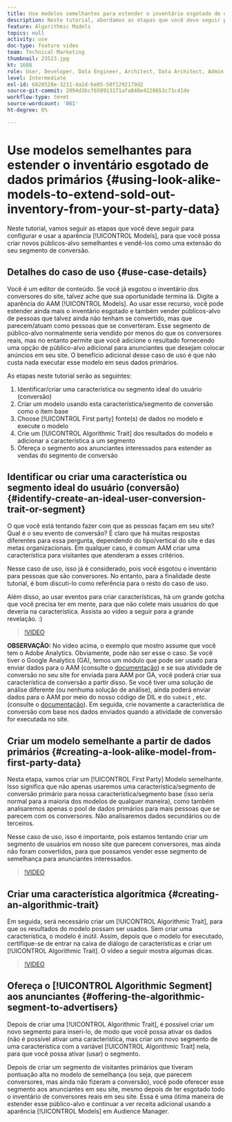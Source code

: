 ```yaml
---
title: Use modelos semelhantes para estender o inventário esgotado de dados primários
description: Neste tutorial, abordamos as etapas que você deve seguir para configurar e usar modelos semelhantes, para que você possa criar novos públicos-alvo semelhantes e vendê-los como uma extensão para seu segmento de conversão.
feature: Algorithmic Models
topics: null
activity: use
doc-type: feature video
team: Technical Marketing
thumbnail: 23523.jpg
kt: 1688
role: User, Developer, Data Engineer, Architect, Data Architect, Admin, Leader
level: Intermediate
exl-id: 6820528e-3211-4a1d-be05-50f1292179d2
source-git-commit: 2094d3bcf658913171afa848e4228653c71c41de
workflow-type: tm+mt
source-wordcount: '861'
ht-degree: 0%

---
```


# Use modelos semelhantes para estender o inventário esgotado de dados primários {#using-look-alike-models-to-extend-sold-out-inventory-from-your-st-party-data}

Neste tutorial, vamos seguir as etapas que você deve seguir para configurar e usar a aparência [!UICONTROL Models], para que você possa criar novos públicos-alvo semelhantes e vendê-los como uma extensão do seu segmento de conversão.

## Detalhes do caso de uso {#use-case-details}

Você é um editor de conteúdo. Se você já esgotou o inventário dos conversores do site, talvez ache que sua oportunidade termina lá. Digite a aparência do AAM [!UICONTROL Models]. Ao usar esse recurso, você pode estender ainda mais o inventário esgotado e também vender públicos-alvo de pessoas que talvez ainda não tenham se convertido, mas que parecem/atuam como pessoas que se converteram. Esse segmento de público-alvo normalmente seria vendido por menos do que os conversores reais, mas no entanto permite que você adicione o resultado fornecendo uma opção de público-alvo adicional para anunciantes que desejam colocar anúncios em seu site. O benefício adicional desse caso de uso é que não custa nada executar esse modelo em seus dados primários.

As etapas neste tutorial serão as seguintes:

1. Identificar/criar uma característica ou segmento ideal do usuário (conversão)
1. Criar um modelo usando esta característica/segmento de conversão como o item base
1. Choose [!UICONTROL First party] fonte(s) de dados no modelo e execute o modelo
1. Crie um [!UICONTROL Algorithmic Trait] dos resultados do modelo e adicionar a característica a um segmento
1. Ofereça o segmento aos anunciantes interessados para estender as vendas do segmento de conversão

## Identificar ou criar uma característica ou segmento ideal do usuário (conversão) {#identify-create-an-ideal-user-conversion-trait-or-segment}

O que você está tentando fazer com que as pessoas façam em seu site? Qual é o seu evento de conversão? É claro que há muitas respostas diferentes para essa pergunta, dependendo do tipo/vertical do site e das metas organizacionais. Em qualquer caso, é comum AAM criar uma característica para visitantes que atenderam a esses critérios.

Nesse caso de uso, isso já é considerado, pois você esgotou o inventário para pessoas que são conversores. No entanto, para a finalidade deste tutorial, é bom discuti-lo como referência para o resto do caso de uso.

Além disso, ao usar eventos para criar características, há um grande gotcha que você precisa ter em mente, para que não colete mais usuários do que deveria na característica. Assista ao vídeo a seguir para a grande revelação. :)

>[!VIDEO](https://video.tv.adobe.com/v/23431/?quality=12)

**OBSERVAÇÃO:** No vídeo acima, o exemplo que mostro assume que você tem o Adobe Analytics. Obviamente, pode não ser esse o caso. Se você tiver o Google Analytics (GA), temos um módulo que pode ser usado para enviar dados para o AAM (consulte o [documentação](https://experienceleague.adobe.com/docs/audience-manager/user-guide/dil-api/dil-overview.html)) e se sua atividade de conversão no seu site for enviada para AAM por GA, você poderá criar sua característica de conversão a partir disso. Se você tiver uma solução de análise diferente (ou nenhuma solução de análise), ainda poderá enviar dados para o AAM por meio do nosso código de DIL e do `submit` , etc. (consulte o [documentação](https://experienceleague.adobe.com/docs/audience-manager/user-guide/dil-api/dil-modules.html)). Em seguida, crie novamente a característica de conversão com base nos dados enviados quando a atividade de conversão for executada no site.

## Criar um modelo semelhante a partir de dados primários {#creating-a-look-alike-model-from-first-party-data}

Nesta etapa, vamos criar um [!UICONTROL First Party] Modelo semelhante. Isso significa que não apenas usaremos uma característica/segmento de conversão primário para nossa característica/segmento base (isso seria normal para a maioria dos modelos de qualquer maneira), como também analisaremos apenas o pool de dados primários para mais pessoas que se parecem com os conversores. Não analisaremos dados secundários ou de terceiros.

Nesse caso de uso, isso é importante, pois estamos tentando criar um segmento de usuários em nosso site que parecem conversores, mas ainda não foram convertidos, para que possamos vender esse segmento de semelhança para anunciantes interessados.

>[!VIDEO](https://video.tv.adobe.com/v/23504/?quality-12)

## Criar uma característica algorítmica {#creating-an-algorithmic-trait}

Em seguida, será necessário criar um [!UICONTROL Algorithmic Trait], para que os resultados do modelo possam ser usados. Sem criar uma característica, o modelo é inútil. Assim, depois que o modelo for executado, certifique-se de entrar na caixa de diálogo de características e criar um [!UICONTROL Algorithmic Trait]. O vídeo a seguir mostra algumas dicas.

>[!VIDEO](https://video.tv.adobe.com/v/23523/?quality=12)

## Ofereça o [!UICONTROL Algorithmic Segment] aos anunciantes {#offering-the-algorithmic-segment-to-advertisers}

Depois de criar uma [!UICONTROL Algorithmic Trait], é possível criar um novo segmento para inseri-lo, de modo que você possa ativar os dados (não é possível ativar uma característica, mas criar um novo segmento de uma característica com a variável [!UICONTROL Algorithmic Trait] nela, para que você possa ativar (usar) o segmento.

Depois de criar um segmento de visitantes primários que tiveram pontuação alta no modelo de semelhança (ou seja, que parecem conversores, mas ainda não fizeram a conversão), você pode oferecer esse segmento aos anunciantes em seu site, mesmo depois de ter esgotado todo o inventário de conversores reais em seu site. Essa é uma ótima maneira de estender esse público-alvo e continuar a ver receita adicional usando a aparência [!UICONTROL Models] em Audience Manager.
